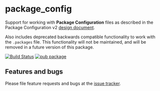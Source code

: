# package_config

Support for working with **Package Configuration** files as described
in the Package Configuration v2 [design document](https://github.com/dart-lang/language/blob/master/accepted/future-releases/language-versioning/package-config-file-v2.md).

Also includes deprecated backwards compatible functionality to
work with the `.packages` file. This functionality will not be maintained,
and will be removed in a future version of this package.

[![Build Status](https://travis-ci.org/dart-lang/package_config.svg?branch=master)](https://travis-ci.org/dart-lang/package_config) [![pub package](https://img.shields.io/pub/v/package_config.svg)](https://pub.dartlang.org/packages/package_config)

## Features and bugs

Please file feature requests and bugs at the [issue tracker][tracker].

[tracker]: https://github.com/dart-lang/package_config/issues
